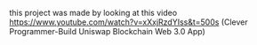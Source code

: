 this project was made by looking at this video https://www.youtube.com/watch?v=xXxjRzdYIss&t=500s 
(Clever Programmer-Build Uniswap Blockchain Web 3.0 App)
